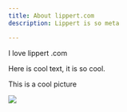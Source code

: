 ```yaml
---
title: About lippert.com
description: Lippert is so meta

---
```

I love lippert .com

Here is cool text, it is so cool.

This is a cool picture

![](/images/screen-shot-2021-09-14-at-12-33-39-pm.png)